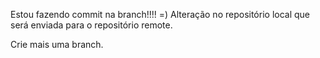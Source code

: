 Estou fazendo commit na branch!!!!
=)
Alteração no repositório local que será enviada para o repositório remote.

Crie mais uma branch.